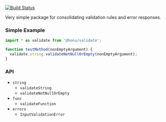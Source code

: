 [![Build Status](https://travis-ci.org/HonuSoftware/node--honu-validate.svg?branch=master)](https://travis-ci.org/HonuSoftware/node--honu-validate)

Very simple package for consolidating validation rules and error responses.

### Simple Example

```javascript
import * as validate from '@honu/validate';

function testMethod(nonEmptyArgument) {
  validate.string.validateNotNullOrEmpty(nonEmptyArgument);
}
```

### API

- `string`
  - `validateString`
  - `validateNotNullOrEmpty`
- `func`
  - `validateFunction`
- `errors`
  - `InputValidationError`
